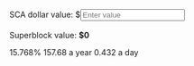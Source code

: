 <form>
	SCA dollar value: $<input id="bn_sb_input" type="number" onkeyup="sb_calculate()" placeholder="Enter value"/>
	<br><br>
	Superblock value: <strong>$<span id="bn_sb_output">0</span></strong>
</form>
<script>


getRewardInfo(1000).then(calcStakeRewards);
function getRewardInfo(stakedBlock) {
	var stakingURL = "https://api.block-node.info/getrevenue.php?val=1000";
	var rewardInfoPromise = new Promise(function(resolve, reject){
		ajax(stakingURL, true).then(function(data, stakedBlock) {
			resolve(data);
		}, false);
	});
	return rewardInfoPromise;
}

function ajax(url, json) {
	var ajaxPromise = new Promise(function(resolve, reject){
		var xhr = new XMLHttpRequest();
		var status = true;
		xhr.open('GET', url);
		xhr.send();
		xhr.onreadystatechange = function(){
			if (xhr.readyState === 4 && xhr.status === 200){
				var response = json ? JSON.parse(this.responseText) : this.responseText
				resolve(response);
			}
		}
	});
	return ajaxPromise;
}

function calcStakeRewards(data, stakedBlock) {
	console.log("working");
	var block = 1000;
	// if (window.manifestJSON == undefined) {
	// 	ajax(manifestURL, true).then(function(manifest) {
	// 		// save manifest to global variable
	// 		manifestJSON = manifest;
	// 		// return data from callback
	// 		resolve(manifestJSON);
	// 	}, false);
	// // manifest already retrieved
	// } else {
	// 	// return data from callback
	// 	resolve(manifestJSON);
	// }
	var blockPrice = data[1]["getrevenue"]["block_price_usd"];
	var totalStaking = parseFloat(data[1]["getrevenue"]["total_being_staked"]);
	var totalSnodes = parseFloat(data[1]["getrevenue"]["total_number_nodes"]);
	var stakingROI = parseFloat(data[1]["getrevenue"]["current_staking_interest_percentage"]);
	var snodeROI = parseFloat(data[1]["getrevenue"]["current_node_interest_percentage"]);

	// var dailyStake = 

	var staking = data[1]["getrevenue"]["total_being_staked"];

	console.log(stakedBlock);
}
</script>

<!-- 
block per day, week, month, year
$ per day, week, month, year
est time between rewards
roi
-->
<!--
[  
   {  
      "getrevenue":{  
         "Message":"Sample used : 100000"
      }
   },
   {  
      "getrevenue":{  
         "block_price_usd":"2.49",
         "daily_generated_total":1440,
         "daily_assigned_to_staking":57.02627839828676,
         "your_daily_stake_total":"47.88",
         "your_daily_stake_total_usd":"119.04",
         "est_time_1st_stake":"0.15",
         "your_yearly_stake_total":19149.985636837882,
         "your_staking_value_usd":"248,600.00",
         "your_yearly_stake_value_usd":"47,606.86",
         "current_staking_interest_percentage":"19.15",
         "total_number_nodes":"455",
         "total_amount_blocks_allocated_node":"2,275,000.00",
         "current_node_interest_percentage":"16.17",
         "amount_neither_staking_or_node":"2,421,527.59",
         "block_height":"819426",
         "difficulty":"9975.12956352",
         "total_being_staked":"902,183.34",
         "cmc_price_btc":"0.00064003",
         "cmc_rank":"179",
         "cmc_market_cap_usd":"13,920,346.12",
         "cmc_24h_volume_usd":"52,876.71",
         "cmc_percent_change_24h":"-5.47"
      }
   }
]

-->

15.768%
157.68 a year
0.432 a day










































